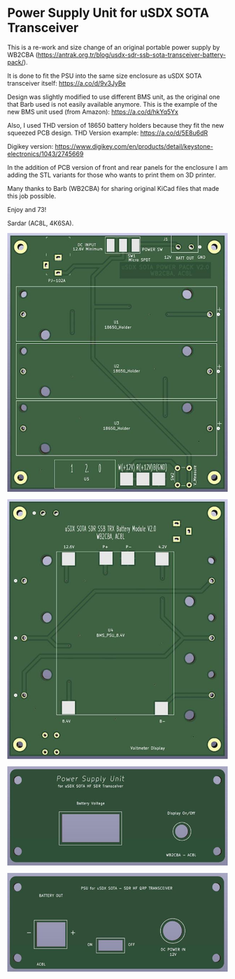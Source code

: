 # Power Supply Unit for uSDX SOTA Transceiver

This is a re-work and size change of an original portable power supply by WB2CBA (https://antrak.org.tr/blog/usdx-sdr-ssb-sota-transceiver-battery-pack/).

It is done to fit the PSU into the same size enclosure as uSDX SOTA transceiver itself: https://a.co/d/9v3JyBe

Design was slightly modified to use different BMS unit, as the original one that Barb used is not easily available anymore.
This is the example of the new BMS unit used (from Amazon): https://a.co/d/hkYq5Yx

Also, I used THD version of 18650 battery holders because they fit the new squeezed PCB design. THD Version example: https://a.co/d/5E8u6dR

Digikey version: https://www.digikey.com/en/products/detail/keystone-electronics/1043/2745669

In the addition of PCB version of front and rear panels for the enclosure I am adding the STL variants for those who wants to print them on 3D printer.

Many thanks to Barb (WB2CBA) for sharing original KiCad files that made this job possible.

Enjoy and 73!

Sardar (AC8L, 4K6SA).


![alt text](https://github.com/AC8L/PSU-for-uSDX-SOTA/blob/main/MainPCB/uSDX_SOTA_PSU_V2_Top.jpg?raw=true)

![alt text](https://github.com/AC8L/PSU-for-uSDX-SOTA/blob/main/MainPCB/uSDX_SOTA_PSU_V2_Bottom.jpg?raw=true)

![alt text](https://github.com/AC8L/PSU-for-uSDX-SOTA/blob/main/FrontFaceplate/uSDX_SOTA_PSU_Front_Panel.jpg?raw=true)

![alt text](https://github.com/AC8L/PSU-for-uSDX-SOTA/blob/main/RearFaceplate/uSDX_SOTA_PSU_Rear_Panel.jpg?raw=true)
